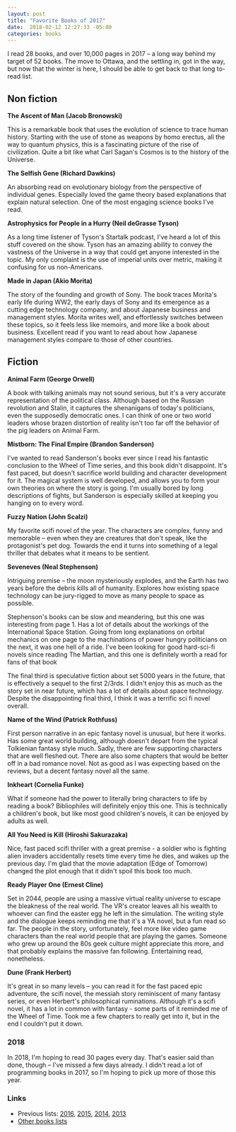 ```yaml
---
layout: post
title: "Favorite Books of 2017"
date:  2018-02-12 12:27:33 -05:00
categories: books
---
```


I read 28 books, and over 10,000 pages in 2017
&ndash; a long way behind my target of 52 books.
The move to Ottawa, and the settling in, got in the way,
but now that the winter is here,
I should be able to get back
to that long to-read list.

## Non fiction

**The Ascent of Man (Jacob Bronowski)**

This is a remarkable book
that uses the evolution of science
to trace human history.
Starting with the use of stone as weapons by homo erectus,
all the way to quantum physics,
this is a fascinating picture of the rise of civilization.
Quite a bit like what Carl Sagan's Cosmos is to the history of the Universe.

**The Selfish Gene (Richard Dawkins)**

An absorbing read on evolutionary biology
from the perspective of individual genes.
Especially loved the game theory based explanations
that explain natural selection.
One of the most engaging science books I've read.

**Astrophysics for People in a Hurry (Neil deGrasse Tyson)**

As a long time listener of Tyson's Startalk podcast,
I've heard a lot of this stuff covered on the show.
Tyson has an amazing ability to convey the vastness of the Universe
in a way that could get anyone interested in the topic.
My only complaint is the use of imperial units over metric,
making it confusing for us non-Americans.

**Made in Japan (Akio Morita)**

The story of the founding and growth of Sony.
The book traces Morita's early life during WW2,
the early days of Sony and its emergence as a cutting edge technology company,
and about Japanese business and management styles.
Morita writes well, and effortlessly switches between these topics,
so it feels less like memoirs,
and more like a book about business.
Excellent read if you want to read about
how Japanese management styles compare to those of other countries.


## Fiction

**Animal Farm (George Orwell)**

A book with talking animals may not sound serious,
but it's a very accurate representation of the political class.
Although based on the Russian revolution and Stalin,
it captures the shenanigans of today's politicians,
even the supposedly democratic ones.
I can think of one or two world leaders
whose brazen distortion of reality
isn't too far off the behavior of the pig leaders on Animal Farm.

**Mistborn: The Final Empire (Brandon Sanderson)**

I've wanted to read Sanderson's books
ever since I read his fantastic conclusion to the Wheel of Time series,
and this book didn't disappoint.
It's fast paced,
but doesn't sacrifice world building and character development for it.
The magical system is well developed,
and allows you to form your own theories
on where the story is going.
I'm usually bored by long descriptions of fights,
but Sanderson is especially skilled
at keeping you hanging on to every word.

**Fuzzy Nation (John Scalzi)**

My favorite scifi novel of the year.
The characters are complex, funny and memorable
&ndash; even when they are creatures that don't speak,
like the protagonist's pet dog.
Towards the end it turns into something of a legal thriller
that debates what it means to be sentient.

**Seveneves (Neal Stephenson)**

Intriguing premise &ndash;
the moon mysteriously explodes,
and the Earth has two years before the debris kills all of humanity.
Explores how existing space technology can be jury-rigged
to move as many people to space as possible.

Stephenson's books can be slow and meandering,
but this one was interesting from page 1.
Has a lot of details about the workings of the International Space Station.
Going from long explanations on orbital mechanics on one page
to the machinations of power hungry politicians on the next,
it was one hell of a ride.
I've been looking for good hard-sci-fi novels since reading The Martian,
and this one is definitely worth a read for fans of that book

The final third is speculative fiction about set 5000 years in the future,
that is effectively a sequel to the first 2/3rds.
I didn't enjoy this as much as the story set in near future,
which has a lot of details about space technology.
Despite the disappointing final third,
I think it was a terrific sci fi novel overall.

**Name of the Wind (Patrick Rothfuss)**

First person narrative in an epic fantasy novel is unusual,
but here it works.
Has some great world building,
although doesn't depart from the typical Tolkienian fantasy style much. 
Sadly, there are few supporting characters that are well fleshed out.
There are also some chapters
that would be better off in a bad romance novel.
Not as good as I was expecting based on the reviews,
but a decent fantasy novel all the same.

**Inkheart (Cornelia Funke)**

What if someone had the power
to literally bring characters to life by reading a book?
Bibliophiles will definitely enjoy this one.
This is technically a children's book,
but like most good children's novels,
it can be enjoyed by adults as well.

**All You Need is Kill (Hiroshi Sakurazaka)**

Nice, fast paced scifi thriller with a great premise -
a soldier who is fighting alien invaders
accidentally resets time every time he dies,
and wakes up the previous day.
I'm glad that the movie adaptation (Edge of Tomorrow)
changed the plot enough that it didn't spoil this book too much.

**Ready Player One (Ernest Cline)**

Set in 2044, people are using a massive virtual reality universe
to escape the bleakness of the real world.
The VR's creator leaves all his wealth to whoever can find the easter egg
he left in the simulation.
The writing style and the dialogue
keeps reminding me that it's a YA novel, but a fun read so far.
The people in the story, unfortunately,
feel more like video game characters than the real world people
that are playing the games.
Someone who grew up around the 80s geek culture might appreciate this more,
and that probably explains the massive fan following.
Entertaining read, nonetheless.

**Dune (Frank Herbert)**

It's great in so many levels &ndash;
you can read it for the fast paced epic adventure,
the scifi novel,
the messiah story reminiscent of many fantasy series,
or even Herbert's philosophical ruminations.
Although it's a scifi novel,
it has a lot in common with fantasy -
some parts of it reminded me of the Wheel of Time.
Took me a few chapters to really get into it,
but in the end I couldn't put it down.

### 2018

In 2018,
I'm hoping to read 30 pages every day.
That's easier said than done, though &ndash;
I've missed a few days already.
I didn't read a lot of programming books in 2017,
so I'm hoping to pick up more of those this year.

### Links

- Previous lists:
  [2016](/posts/favorite-books-2016/),
  [2015](/posts/favorite-books-2015/),
  [2014](/posts/favorite-books-2014/),
  [2013](/posts/favorite-books-2013/)
- [Other books lists](/notes/books/)

